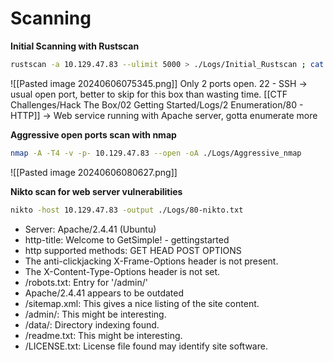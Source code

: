 # Scanning

**Initial Scanning with Rustscan**
```sh
rustscan -a 10.129.47.83 --ulimit 5000 > ./Logs/Initial_Rustscan ; cat ./Logs/Initial_Rustscan
```
![[Pasted image 20240606075345.png]]
Only 2 ports open.
22 - SSH -> usual open port, better to skip for this box than wasting time.
[[CTF Challenges/Hack The Box/02 Getting Started/Logs/2 Enumeration/80 - HTTP]] -> Web service running with Apache server, gotta enumerate more

**Aggressive open ports scan with nmap**
```sh
nmap -A -T4 -v -p- 10.129.47.83 --open -oA ./Logs/Aggressive_nmap
```
![[Pasted image 20240606080627.png]]

**Nikto scan for web server vulnerabilities**
```sh
nikto -host 10.129.47.83 -output ./Logs/80-nikto.txt
```


+ Server: Apache/2.4.41 (Ubuntu)
+ http-title: Welcome to GetSimple! - gettingstarted
+ http supported methods: GET HEAD POST OPTIONS
+ The anti-clickjacking X-Frame-Options header is not present.
+ The X-Content-Type-Options header is not set.
+ /robots.txt: Entry for '/admin/'
+ Apache/2.4.41 appears to be outdated
+ /sitemap.xml: This gives a nice listing of the site content.
+ /admin/: This might be interesting.
+ /data/: Directory indexing found.
+ /readme.txt: This might be interesting.
+ /LICENSE.txt: License file found may identify site software.


